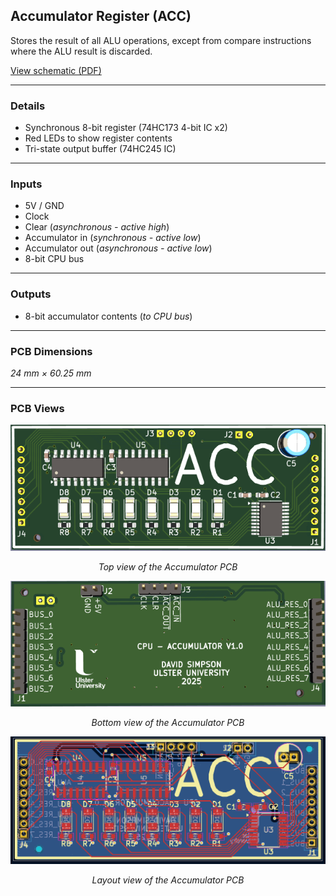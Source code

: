 ## Accumulator Register (ACC)

Stores the result of all ALU operations, except from compare instructions where the ALU result is discarded.

[View schematic (PDF)](acc_schematic.pdf)

---

### Details

- Synchronous 8-bit register (74HC173 4-bit IC x2)
- Red LEDs to show register contents
- Tri-state output buffer (74HC245 IC)

---

### Inputs

- 5V / GND
- Clock
- Clear (*asynchronous - active high*)
- Accumulator in (*synchronous - active low*)
- Accumulator out (*asynchronous - active low*)
- 8-bit CPU bus

---

### Outputs

- 8-bit accumulator contents (*to CPU bus*)

---

### PCB Dimensions

*24 mm × 60.25 mm*

---

### PCB Views

<p align="center">
  <img src="../../images/acc_pcb_top.PNG" alt="accumulator pcb top" width="600"/>
</p>
<p align="center"><em>Top view of the Accumulator PCB</em></p>

<p align="center">
  <img src="../../images/acc_pcb_bottom.PNG" alt="accumulator pcb bottom" width="600"/>
</p>
<p align="center"><em>Bottom view of the Accumulator PCB</em></p>

<p align="center">
  <img src="../../images/acc_pcb_design.PNG" alt="accumulator pcb design" width="600"/>
</p>
<p align="center"><em>Layout view of the Accumulator PCB</em></p>
